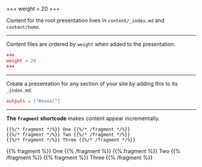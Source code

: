 +++
weight = 20
+++

Content for the root presentation lives in `content/_index.md` and `content/home`.

---

Content files are ordered by `weight` when added to the presentation.

```toml
+++
weight = 20
+++
```

---

Create a presentation for any section of your site by adding this to its `_index.md`:

```toml
outputs = ["Reveal"]
```

---

**The `fragment` shortcode** makes content appear incrementally.


```
{{%/* fragment */%}} One {{%/* /fragment */%}}
{{%/* fragment */%}} Two {{%/* /fragment */%}}
{{%/* fragment */%}} Three {{%/* /fragment */%}}
```

{{% fragment %}} One {{% /fragment %}}
{{% fragment %}} Two {{% /fragment %}}
{{% fragment %}} Three {{% /fragment %}}
